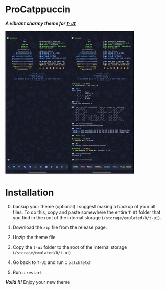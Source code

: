 # ProCatppuccin

***A vibrant charmy theme for [`T-UI`](http://github.com/Andre1299/TUI-ConsoleLauncher)***

<img align="left" src="./assets/base.png" alt="Base Preview" width="40%">

<img src="./assets/preview.png" alt="Rice Preview" width="40%">

# Installation

0) backup your theme (optional) I suggest making a backup of your all files. To do this, copy and paste somewhere the entire `T-UI` folder that you find in the root of the internal storage (`/storage/emulated/0/t-ui`).

1) Download the `zip` file from the release page.

2) Unzip the theme file.

3) Copy the `t-ui` folder to the root of the internal storage (`/storage/emulated/0/t-ui`)

4) Go back to `T-UI` and run :: `patchfetch`

5) Run :: `restart`

***Voilà !!!*** Enjoy your new theme
